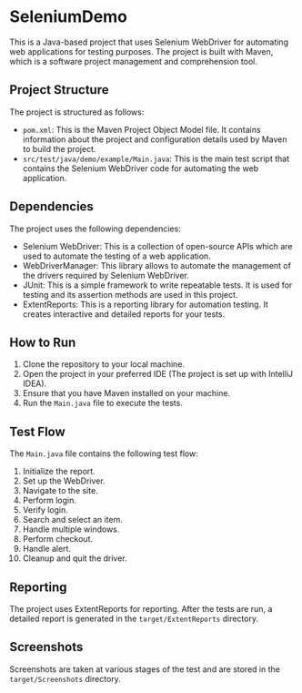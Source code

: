 # SeleniumDemo

This is a Java-based project that uses Selenium WebDriver for automating web applications for testing purposes. The project is built with Maven, which is a software project management and comprehension tool.

## Project Structure

The project is structured as follows:

- `pom.xml`: This is the Maven Project Object Model file. It contains information about the project and configuration details used by Maven to build the project.
- `src/test/java/demo/example/Main.java`: This is the main test script that contains the Selenium WebDriver code for automating the web application.

## Dependencies

The project uses the following dependencies:

- Selenium WebDriver: This is a collection of open-source APIs which are used to automate the testing of a web application.
- WebDriverManager: This library allows to automate the management of the drivers required by Selenium WebDriver.
- JUnit: This is a simple framework to write repeatable tests. It is used for testing and its assertion methods are used in this project.
- ExtentReports: This is a reporting library for automation testing. It creates interactive and detailed reports for your tests.

## How to Run

1. Clone the repository to your local machine.
2. Open the project in your preferred IDE (The project is set up with IntelliJ IDEA).
3. Ensure that you have Maven installed on your machine.
4. Run the `Main.java` file to execute the tests.

## Test Flow

The `Main.java` file contains the following test flow:

1. Initialize the report.
2. Set up the WebDriver.
3. Navigate to the site.
4. Perform login.
5. Verify login.
6. Search and select an item.
7. Handle multiple windows.
8. Perform checkout.
9. Handle alert.
10. Cleanup and quit the driver.

## Reporting

The project uses ExtentReports for reporting. After the tests are run, a detailed report is generated in the `target/ExtentReports` directory.

## Screenshots

Screenshots are taken at various stages of the test and are stored in the `target/Screenshots` directory.